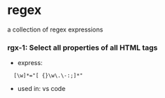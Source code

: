 # regex
a collection of regex expressions 


### rgx-1: Select all properties of all HTML tags

- express:

``` 
  [\w]*="[ {}\w\.\-:;]*"
```

- used in: vs code
